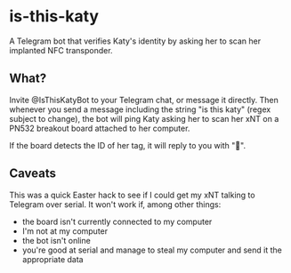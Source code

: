 # is-this-katy

A Telegram bot that verifies Katy's identity by asking her to scan her implanted NFC transponder.

## What?

Invite @IsThisKatyBot to your Telegram chat, or message it directly. Then whenever you send a message including the string "is this katy" (regex subject to change), the bot will ping Katy asking her to scan her xNT on a PN532 breakout board attached to her computer.

If the board detects the ID of her tag, it will reply to you with "🐼".

## Caveats

This was a quick Easter hack to see if I could get my xNT talking to Telegram over serial. It won't work if, among other things:

- the board isn't currently connected to my computer
- I'm not at my computer
- the bot isn't online
- you're good at serial and manage to steal my computer and send it the appropriate data
